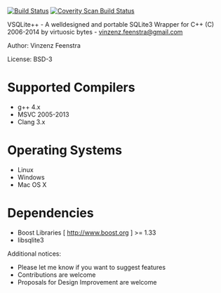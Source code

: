 [![Build Status](https://travis-ci.org/vinzenz/vsqlite--.png?branch=master)](https://travis-ci.org/vinzenz/vsqlite--)
[![Coverity Scan Build Status](https://scan.coverity.com/projects/1976/badge.svg)](https://scan.coverity.com/projects/1976)

VSQLite++ - A welldesigned and portable SQLite3 Wrapper for C++
(C) 2006-2014 by virtuosic bytes  - vinzenz.feenstra@gmail.com

Author: Vinzenz Feenstra

License: BSD-3

# Supported Compilers
- g++ 4.x
- MSVC 2005-2013
- Clang 3.x

# Operating Systems
- Linux
- Windows
- Mac OS X

# Dependencies
- Boost Libraries [ http://www.boost.org ] >= 1.33
- libsqlite3


Additional notices:

- Please let me know if you want to suggest features
- Contributions are welcome
- Proposals for Design Improvement are welcome
